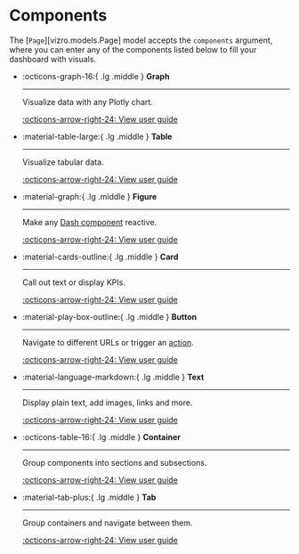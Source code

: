 # Components

The [`Page`][vizro.models.Page] model accepts the `components` argument, where you can enter any of the components listed below to fill your dashboard with visuals.

<div class="grid cards" markdown>

- :octicons-graph-16:{ .lg .middle } __Graph__

    ---

    Visualize data with any Plotly chart.

    [:octicons-arrow-right-24: View user guide](graph.md)

- :material-table-large:{ .lg .middle } __Table__

    ---

    Visualize tabular data.

    [:octicons-arrow-right-24: View user guide](table.md)

- :material-graph:{ .lg .middle } __Figure__

    ---

    Make any [Dash component](https://dash.plotly.com/#open-source-component-libraries) reactive.

    [:octicons-arrow-right-24: View user guide](figure.md)

- :material-cards-outline:{ .lg .middle } __Card__

    ---

    Call out text or display KPIs.

    [:octicons-arrow-right-24: View user guide](card.md)

- :material-play-box-outline:{ .lg .middle } __Button__

    ---

    Navigate to different URLs or trigger an [action](actions.md).

    [:octicons-arrow-right-24: View user guide](button.md)

- :material-language-markdown:{ .lg .middle } __Text__

    ---

    Display plain text, add images, links and more.

    [:octicons-arrow-right-24: View user guide](text.md)

- :octicons-table-16:{ .lg .middle } __Container__

    ---

    Group components into sections and subsections.

    [:octicons-arrow-right-24: View user guide](container.md)

- :material-tab-plus:{ .lg .middle } __Tab__

    ---

    Group containers and navigate between them.

    [:octicons-arrow-right-24: View user guide](tabs.md)

</div>
